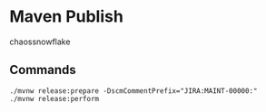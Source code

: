 # Maven Publish

chaossnowflake

## Commands

```shell
./mvnw release:prepare -DscmCommentPrefix="JIRA:MAINT-00000:"
./mvnw release:perform
```